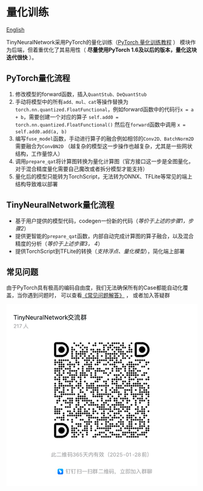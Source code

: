 # 量化训练
[English](README.md)

TinyNeuralNetwork采用PyTorch的量化训练（[PyTorch 量化训练教程](https://pytorch.org/tutorials/advanced/static_quantization_tutorial.html#quantization-aware-training) ）
模块作为后端，但着重优化了其易用性（ **尽量使用PyTorch 1.6及以后的版本，量化这块迭代很快** ）。

## PyTorch量化流程
1. 修改模型的forward函数，插入`QuantStub、DeQuantStub`
2. 手动将模型中的所有`add、mul、cat`等操作替换为`torch.nn.quantized.FloatFunctional`，例如forward函数中的代码行`x = a + b`，需要创建一个对应的算子
  `self.add0 = torch.nn.quantized.FloatFunctional()` 然后在`forward`函数中调用 `x = self.add0.add(a, b)`
3. 编写`fuse_model`函数，手动进行算子的融合例如相邻的`Conv2D、BatchNorm2D`需要融合为`ConvBN2D`
  （越复杂的模型这一步操作也越复杂，尤其是一些网状结构，工作量惊人）
4. 调用`prepare_qat`将计算图转换为量化计算图（官方接口这一步是全图量化，对于混合精度量化需要自己魔改或者拆分模型才能支持）
5. 量化后的模型只能转为TorchScript，无法转为ONNX、TFLite等常见的端上结构导致难以部署


## TinyNeuralNetwork量化流程
+ 基于用户提供的模型代码，codegen一份新的代码（*等价于上述的步骤1，步骤2*）
+ 提供更智能的`prepare_qat`函数，内部自动完成计算图的算子融合，以及混合精度的分析（*等价于上述步骤3， 4*）
+ 提供TorchScript到TFLite的转换（*支持浮点、量化模型*），简化端上部署

## 常见问题

由于PyTorch具有极高的编码自由度，我们无法确保所有的Case都能自动化覆盖，当你遇到问题时，
可以查看[《常见问题解答》](../../docs/FAQ_zh-CN.md) ， 或者加入答疑群

![img.png](../../docs/qa.png)
